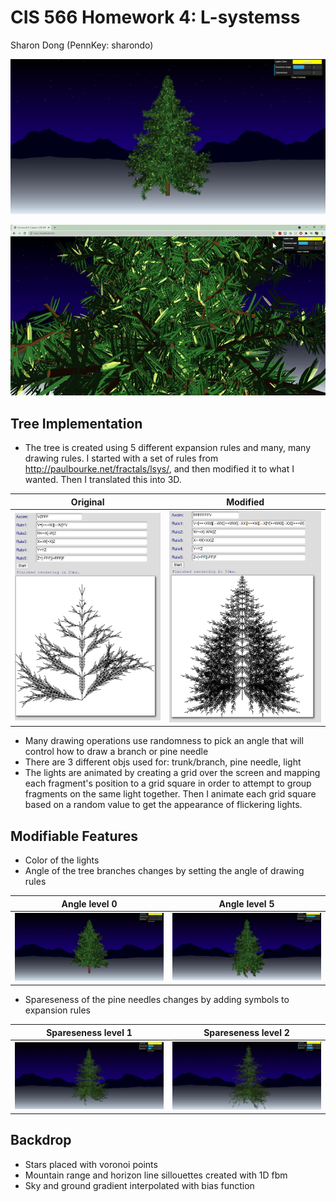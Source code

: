 # CIS 566 Homework 4: L-systemss
Sharon Dong (PennKey: sharondo)

![screenshot](images/christmastree.PNG)

![screenshot](images/lights.gif)

## Tree Implementation
- The tree is created using 5 different expansion rules and many, many drawing rules. I started with a set of rules from http://paulbourke.net/fractals/lsys/, and then modified it to what I wanted. Then I translated this into 3D.

Original            |  Modified
:-------------------------:|:-------------------------:
![](images/lsystem1.PNG)  |  ![](images/lsystem2.PNG)

- Many drawing operations use randomness to pick an angle that will control how to draw a branch or pine needle
- There are 3 different objs used for: trunk/branch, pine needle, light
- The lights are animated by creating a grid over the screen and mapping each fragment's position to a grid square in order to attempt to group fragments on the same light together. Then I animate each grid square based on a random value to get the appearance of flickering lights.

## Modifiable Features
- Color of the lights
- Angle of the tree branches changes by setting the angle of drawing rules

Angle level 0             |  Angle level 5
:-------------------------:|:-------------------------:
![](images/treeAngle1.PNG)  |  ![](images/treeAngle2.PNG)

- Spareseness of the pine needles changes by adding symbols to expansion rules

Spareseness level 1        |  Spareseness level 2
:-------------------------:|:-------------------------:
![](images/treeSparse1.PNG)  |  ![](images/treeSparse2.PNG)

## Backdrop
- Stars placed with voronoi points
- Mountain range and horizon line sillouettes created with 1D fbm
- Sky and ground gradient interpolated with bias function
